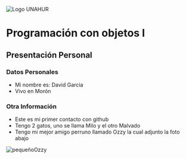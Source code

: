![Logo UNAHUR](./UNAHUR.png)

# Programación con objetos I
## Presentación Personal

### Datos Personales
- Mi nombre es: David Garcia
- Vivo en Morón




### Otra Información
- Este es mi primer contacto con github
- Tengo 2 gatos, uno se llama Milo y el otro Malvado
- Tengo mi mejor amigo perruno llamado Ozzy la cual adjunto la foto abajo

![pequeñoOzzy](./assets/Ozzy.JPG)

